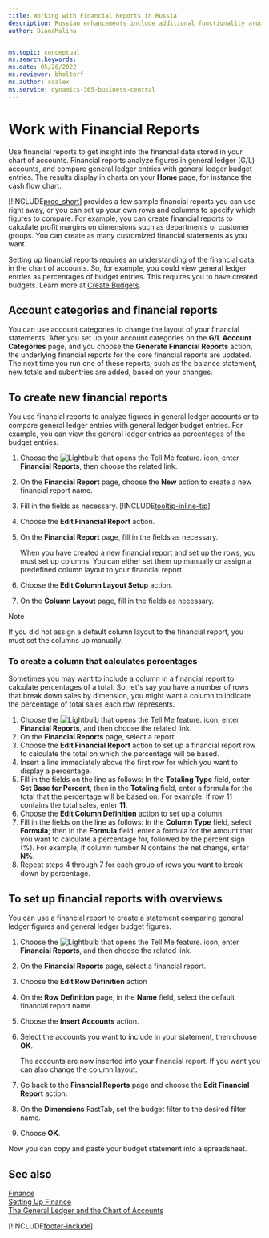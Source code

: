 ```yaml
---
title: Working with Financial Reports in Russia
description: Russian enhancements include additional functionality around financial reports.
author: DianaMalina


ms.topic: conceptual
ms.search.keywords:
ms.date: 05/26/2022
ms.reviewer: bholtorf
ms.author: soalex
ms.service: dynamics-365-business-central
---
```


# Work with Financial Reports

Use financial reports to get insight into the financial data stored in your chart of accounts. Financial reports analyze figures in general ledger (G/L) accounts, and compare general ledger entries with general ledger budget entries. The results display in charts on your **Home** page, for instance the cash flow chart.

[!INCLUDE[prod_short](../../includes/prod_short.md)] provides a few sample financial reports you can use right away, or you can set up your own rows and columns to specify which figures to compare. For example, you can create financial reports to calculate profit margins on dimensions such as departments or customer groups. You can create as many customized financial statements as you want.

Setting up financial reports requires an understanding of the financial data in the chart of accounts. So, for example, you could view general ledger entries as percentages of budget entries. This requires you to have created budgets. Learn more at [Create Budgets](../../finance-how-create-budgets.md).

## Account categories and financial reports

You can use account categories to change the layout of your financial statements. After you set up your account categories on the **G/L Account Categories** page, and you choose the **Generate Financial Reports** action, the underlying financial reports for the core financial reports are updated. The next time you run one of these reports, such as the balance statement, new totals and subentries are added, based on your changes.

## To create new financial reports

You use financial reports to analyze figures in general ledger accounts or to compare general ledger entries with general ledger budget entries. For example, you can view the general ledger entries as percentages of the budget entries.

1. Choose the ![Lightbulb that opens the Tell Me feature.](../../media/ui-search/search_small.png "Tell me what you want to do") icon, enter **Financial Reports**, then choose the related link.
2. On the **Financial Report** page, choose the **New** action to create a new financial report name.
3. Fill in the fields as necessary. [!INCLUDE[tooltip-inline-tip](../../includes//tooltip-inline-tip_md.md)]
4. Choose the **Edit Financial Report** action.
5. On the **Financial Report** page, fill in the fields as necessary.

   When you have created a new financial report and set up the rows, you must set up columns. You can either set them up manually or assign a predefined column layout to your financial report.

6. Choose the **Edit Column Layout Setup** action.
7. On the **Column Layout** page, fill in the fields as necessary.

> [!NOTE]
> If you did not assign a default column layout to the financial report, you must set the columns up manually.

### To create a column that calculates percentages

Sometimes you may want to include a column in a financial report to calculate percentages of a total. So, let's say you have a number of rows that break down sales by dimension, you might want a column to indicate the percentage of total sales each row represents.

1. Choose the ![Lightbulb that opens the Tell Me feature.](../../media/ui-search/search_small.png "Tell me what you want to do") icon, enter **Financial Reports**, and then choose the related link.
2. On the **Financial Reports** page, select a report.
3. Choose the **Edit Financial Report** action to set up a financial report row to calculate the total on which the percentage will be based.
4. Insert a line immediately above the first row for which you want to display a percentage.
5. Fill in the fields on the line as follows: In the **Totaling Type** field, enter **Set Base for Percent**, then in the **Totaling** field, enter a formula for the total that the percentage will be based on. For example, if row 11 contains the total sales, enter **11**.
6. Choose the **Edit Column Definition** action to set up a column.
7. Fill in the fields on the line as follows: In the **Column Type** field, select **Formula**; then in the **Formula** field, enter a formula for the amount that you want to calculate a percentage for, followed by the percent sign (%). For example, if column number N contains the net change, enter **N%**.
8. Repeat steps 4 through 7 for each group of rows you want to break down by percentage.

## To set up financial reports with overviews

You can use a financial report to create a statement comparing general ledger figures and general ledger budget figures.

1. Choose the ![Lightbulb that opens the Tell Me feature.](../../media/ui-search/search_small.png "Tell me what you want to do") icon, enter **Financial Reports**, and then choose the related link.
2. On the **Financial Reports** page, select a financial report.
3. Choose the **Edit Row Definition** action
4. On the **Row Definition** page, in the **Name** field, select the default financial report name.
5. Choose the **Insert Accounts** action.
6. Select the accounts you want to include in your statement, then choose **OK**.

   The accounts are now inserted into your financial report. If you want you can also change the column layout.

7. Go back to the **Financial Reports** page and choose the **Edit Financial Report** action.
8. On the **Dimensions** FastTab, set the budget filter to the desired filter name.
9. Choose **OK**.

Now you can copy and paste your budget statement into a spreadsheet.

## See also

[Finance](../../finance.md)  
[Setting Up Finance](../../finance-setup-finance.md)  
[The General Ledger and the Chart of Accounts](../../finance-general-ledger.md)  

[!INCLUDE[footer-include](../../includes/footer-banner.md)]
